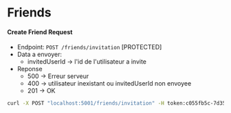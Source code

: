 # Friends

#### Create Friend Request

* Endpoint: `POST /friends/invitation` [PROTECTED]
* Data a envoyer:
    * invitedUserId -> l'id de l'utilisateur a invite
* Reponse
    * 500 -> Erreur serveur
    * 400 -> utilisateur inexistant ou invitedUserId non envoyee
    * 201 -> OK

```bash
curl -X POST "localhost:5001/friends/invitation" -H token:c055fb5c-7d35-42a8-b4e7-a20a706d999b -d invitedUserId="14c228b0-c69e-4d8d-8589-f10a13ed3434"
```
